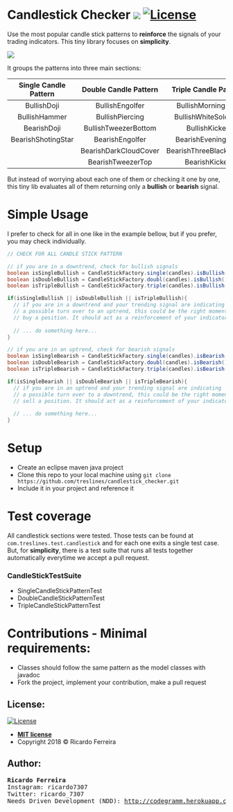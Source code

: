 # Candlestick Checker ![](https://travis-ci.org/treslines/candlestick_checker.svg?branch=master) [![License](http://img.shields.io/:license-mit-blue.svg?style=flat-square)](http://badges.mit-license.org)
Use the most popular candle stick patterns to **reinforce** the signals of your trading indicators.
This tiny library focuses on **simplicity**. 

<p align="left">
  <img src="https://github.com/treslines/candlestick_checker/blob/master/candles.png">
</p>

It groups the patterns into three main sections:

| **Single Candle Pattern** | **Double Candle Pattern**| **Triple Candle Pattern** |
| :---:         |     :---:      |          :---: |
| BullishDoji   | BullishEngolfer     | BullishMorningStar    |
| BullishHammer    | BullishPiercing       | BullishWhiteSoldiers      |
| BearishDoji    | BullishTweezerBottom       | BullishKicker     |
| BearishShotingStar    | BearishEngolfer       | BearishEveningStar      |
|     | BearishDarkCloudCover       | BearishThreeBlackCrows      |
|     | BearishTweezerTop       | BearishKicker      |


But instead of worrying about each one of them or checking it one by one, this tiny lib evaluates all of them returning only a **bullish** or **bearish** signal.

# Simple Usage
I prefer to check for all in one like in the example bellow, but if you prefer, you may check individually.
```java
// CHECK FOR ALL CANDLE STICK PATTERN

// if you are in a downtrend, check for bullish signals
boolean isSingleBullish = CandleStickFactory.single(candles).isBullish();
boolean isDoubleBullish = CandleStickFactory.doubl(candles).isBullish();
boolean isTripleBullish = CandleStickFactory.triple(candles).isBullish();

if(isSingleBullish || isDoubleBullish || isTripleBullish){
  // if you are in a downtrend and your trending signal are indicating
  // a possible turn over to an uptrend, this could be the right moment to 
  // buy a position. It should act as a reinforcement of your indicators
  
  // ... do something here...
}

// if you are in an uptrend, check for bearish signals
boolean isSingleBearish = CandleStickFactory.single(candles).isBearish();
boolean isDoubleBearish = CandleStickFactory.doubl(candles).isBearish();
boolean isTripleBearish = CandleStickFactory.triple(candles).isBearish();

if(isSingleBearish || isDoubleBearish || isTripleBearish){
  // if you are in an uptrend and your trending signal are indicating
  // a possible turn over to a downtrend, this could be the right moment to 
  // sell a position. It should act as a reinforcement of your indicators
  
  // ... do something here...
}
```

# Setup
- Create an eclipse maven java project
- Clone this repo to your local machine using `git clone https://github.com/treslines/candlestick_checker.git`
- Include it in your project and reference it

# Test coverage
All candlestick sections were tested. Those tests can be found at `com.treslines.test.candlestick` and for each one exits a  single test case. But, for **simplicity**, there is a test suite that runs all tests together automatically everytime we accept a pull request.

### CandleStickTestSuite
- SingleCandleStickPatternTest
- DoubleCandleStickPatternTest
- TripleCandleStickPatternTest

# Contributions - Minimal requirements:
  - Classes should follow the same pattern as the model classes with javadoc
  - Fork the project, implement your contribution, make a pull request

## License:
[![License](http://img.shields.io/:license-mit-blue.svg?style=flat-square)](http://badges.mit-license.org)
- **[MIT license](http://opensource.org/licenses/mit-license.php)**
- Copyright 2018 © Ricardo Ferreira

## Author:
<pre>
<b>Ricardo Ferreira</b>
Instagram: ricardo7307
Twitter: ricardo_7307
Needs Driven Development (NDD): <a href="http://codegramm.herokuapp.com/index.html">http://codegramm.herokuapp.com/index.html</a>
</pre>
